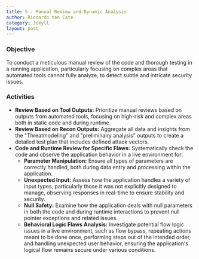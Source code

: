 ```yaml
---
title: 5 - Manual Review and Dynamic Analysis
author: Riccardo ten Cate
category: Jekyll
layout: post
---
```


### Objective
To conduct a meticulous manual review of the code and thorough testing in a running application, particularly focusing on complex areas that automated tools cannot fully analyze, to detect subtle and intricate security issues.
### Activities
- **Review Based on Tool Outputs:** Prioritize manual reviews based on outputs from automated tools, focusing on high-risk and complex areas both in static code and during runtime.
- **Review Based on Recon Outputs:** Aggregate all data and insights from the "Threatmodeling" and "preliminairy analysis" outputs to create a detailed test plan that includes defined attack vectors.
- **Code and Runtime Review for Specific Flaws:** Systematically check the code and observe the application behavior in a live environment for:
  - **Parameter Manipulation:** Ensure all types of parameters are correctly handled, both during data entry and processing within the application.
  - **Unexpected Input:** Assess how the application handles a variety of input types, particularly those it was not explicitly designed to manage, observing responses in real-time to ensure stability and security.
  - **Null Safety:** Examine how the application deals with null parameters in both the code and during runtime interactions to prevent null pointer exceptions and related issues.
  - **Behavioral Logic Flaws Analysis:** Investigate potential flow logic issues in a live environment, such as flow bypass, repeating actions meant to be done once, performing steps out of the intended order, and handling unexpected user behavior, ensuring the application's logical flow remains secure under various conditions.
